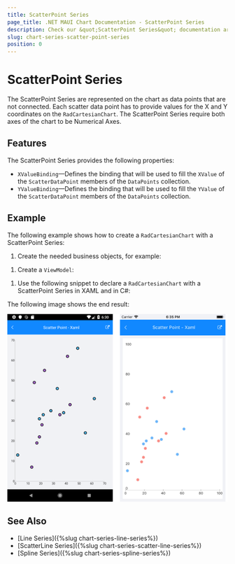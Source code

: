 ```yaml
---
title: ScatterPoint Series
page_title: .NET MAUI Chart Documentation - ScatterPoint Series
description: Check our &quot;ScatterPoint Series&quot; documentation article for Telerik Chart for .NET MAUI control.
slug: chart-series-scatter-point-series
position: 0
---
```


# ScatterPoint Series

The ScatterPoint Series are represented on the chart as data points that are not connected. Each scatter data point has to provide values for the X and Y coordinates on the `RadCartesianChart`. The ScatterPoint Series require both axes of the chart to be Numerical Axes.

## Features

The ScatterPoint Series provides the following properties:

- `XValueBinding`&mdash;Defines the binding that will be used to fill the `XValue` of the `ScatterDataPoint` members of the `DataPoints` collection.
- `YValueBinding`&mdash;Defines the binding that will be used to fill the `YValue` of the `ScatterDataPoint` members of the `DataPoints` collection.

## Example

The following example shows how to create a `RadCartesianChart` with a ScatterPoint Series:

1. Create the needed business objects, for example:

 <snippet id='numerical-data-model' />


1. Create a `ViewModel`:

 <snippet id='chart-series-series-numerical-view-model' />


1. Use the following snippet to declare a `RadCartesianChart` with a ScatterPoint Series in XAML and in C#:

 <snippet id='chart-series-scatterpoint-xaml' />



The following image shows the end result:

![Basic ScatterPointSeries](images/cartesian-scatter-point-series-basic-example.png)

## See Also

- [Line Series]({%slug chart-series-line-series%})
- [ScatterLine Series]({%slug chart-series-scatter-line-series%})
- [Spline Series]({%slug chart-series-spline-series%})
